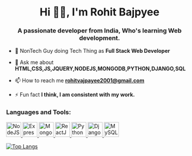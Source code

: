 
<h1 align="center">Hi 👋🏿, I'm Rohit Bajpyee </h1>
<h3 align="center">A passionate developer from India, Who's learning Web development.</h3>

- 🌱 NonTech Guy doing Tech Thing as **Full Stack Web Developer**

- 💬 Ask me about **HTML,CSS,JS,JQUERY,NODEJS,MONGODB,PYTHON,DJANGO,SQL**

- 📫 How to reach me **rohitvajpayee2001@gmail.com**

- ⚡ Fun fact **I think, I am consistent with my work.**

<!-- <h3 align="left">Connect with me:</h3> -->

<h3 align="left">Languages and Tools:</h3>
<p align="left"> 
 <a href="https://nodejs.com" target="blank" rel="noreferrer"> 
  <img src="https://cdn.jsdelivr.net/gh/devicons/devicon/icons/nodejs/nodejs-original.svg" alt="NodeJS" width="40" height="40"/> 
 </a>
  <a href="https://expressjs.com" arget="blank" rel="noreferrer"> 
  <img src="https://cdn.jsdelivr.net/gh/devicons/devicon/icons/express/express-original.svg" alt="ExpressJS" width="40" height="40"/> 
 </a>
   <a href="https://www.mongodb.com/" arget="blank" rel="noreferrer"> 
  <img src="https://cdn.jsdelivr.net/gh/devicons/devicon/icons/mongodb/mongodb-original-wordmark.svg" alt="MongoDB" width="40" height="40"/> 
 </a>
    <a href="https://react.dev/" arget="blank" rel="noreferrer"> 
  <img src="https://cdn.jsdelivr.net/gh/devicons/devicon/icons/react/react-original-wordmark.svg" alt="ReactJS" width="40" height="40"/> 
    </a>
        <a href="https://www.python.org/" arget="blank" rel="noreferrer"> 
  <img src="https://cdn.jsdelivr.net/gh/devicons/devicon/icons/python/python-original-wordmark.svg" alt="Python" width="40" height="40"/> 
    </a>
            <a href="https://www.djangoproject.com/" arget="blank" rel="noreferrer"> 
  <img src="https://cdn.jsdelivr.net/gh/devicons/devicon/icons/django/django-plain.svg" alt="Django" width="40" height="40"/> 
    </a>
 <a href="https://www.mysql.com/" target="blank" rel="noreferrer"> 
  <img src="https://cdn.jsdelivr.net/gh/devicons/devicon/icons/mysql/mysql-original.svg" alt="MySQL" width="40" height="40"/> 
 </a>
 
 
</p>

[![Top Langs](https://github-readme-stats.vercel.app/api/top-langs/?username=rohit06-stack)](https://github.com/rohit06-stack/github-readme-stats)

